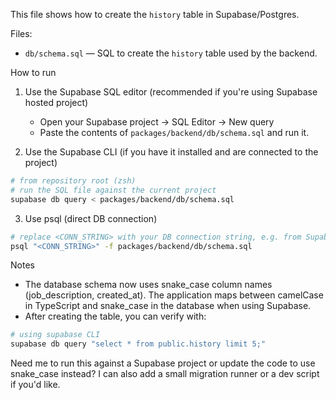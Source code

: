 This file shows how to create the `history` table in Supabase/Postgres.

Files:

- `db/schema.sql` — SQL to create the `history` table used by the backend.

How to run

1. Use the Supabase SQL editor (recommended if you're using Supabase hosted project)

   - Open your Supabase project → SQL Editor → New query
   - Paste the contents of `packages/backend/db/schema.sql` and run it.

2. Use the Supabase CLI (if you have it installed and are connected to the project)

```bash
# from repository root (zsh)
# run the SQL file against the current project
supabase db query < packages/backend/db/schema.sql
```

3. Use psql (direct DB connection)

```bash
# replace <CONN_STRING> with your DB connection string, e.g. from Supabase
psql "<CONN_STRING>" -f packages/backend/db/schema.sql
```

Notes

- The database schema now uses snake_case column names (job_description, created_at). The application maps between camelCase in TypeScript and snake_case in the database when using Supabase.
- After creating the table, you can verify with:

```bash
# using supabase CLI
supabase db query "select * from public.history limit 5;"
```

Need me to run this against a Supabase project or update the code to use snake_case instead? I can also add a small migration runner or a dev script if you'd like.
